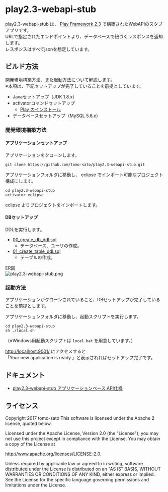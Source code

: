 # play2.3-webapi-stub

play2.3-webapi-stub は、 [Play Framework 2.3](https://www.playframework.com/documentation/ja/2.3.x/Home) で構築されたWebAPIのスタブアプリです。<br />
URLで指定されたエンドポイントより、データベースで紐づくレスポンスを返却します。<br />
レスポンスはすべてjsonを想定しています。<br />



## ビルド方法

開発環境構築方法、また起動方法について解説します。<br />
※本項は、下記セットアップが完了していることを前提としています。

- Javaセットアップ（JDK 1.8.x）
- activatorコマンドセットアップ
    - [Play のインストール](https://www.playframework.com/documentation/ja/2.3.x/Installing)
- データベースセットアップ（MySQL 5.6.x）


### 開発環境構築方法
#### アプリケーションセットアップ

アプリケーションをクローンします。
```
git clone https://github.com/tomo-sato/play2.3-webapi-stub.git
```

アプリケーションフォルダに移動し、 eclipse でインポート可能なプロジェクト構成にします。
```
cd play2.3-webapi-stub
activator eclipse
```

eclipse よりプロジェクトをインポートします。


#### DBセットアップ

DDLを実行します。
- [00_create_db_ddl.sql](https://github.com/tomo-sato/play2.3-webapi-stub/blob/master/doc/ddl/00_create_db_ddl.sql)
    - データベース、ユーザの作成。
- [01_create_table_ddl.sql](https://github.com/tomo-sato/play2.3-webapi-stub/blob/master/doc/ddl/01_create_table_ddl.sql)
    - テーブルの作成。

ER図<br />
![play2.3-webapi-stub.png](https://github.com/tomo-sato/play2.3-webapi-stub/tree/master/doc/erd/play2.3-webapi-stub.png "play2.3-webapi-stub.png")


### 起動方法

アプリケーションがクローンされていること、DBセットアップが完了していることを前提とします。

アプリケーションフォルダに移動し、起動スクリプトを実行します。
```
cd play2.3-webapi-stub
sh ./local.sh
```
（※Windows用起動スクリプトは `local.bat` を用意しています。）<br />

[http://localhost:9001/](http://localhost:9001/) にアクセスすると<br />
「Your new application is ready.」と表示されればセットアップ完了です。



## ドキュメント

- [play2.3-webapi-stub アプリケーションベース API仕様](https://tomo-sato.github.io/play2.3-webapi/javadoc/index.html)



## ライセンス
Copyright 2017 tomo-sato This software is licensed under the Apache 2 license, quoted below.

Licensed under the Apache License, Version 2.0 (the "License"); you may not use this project except in compliance with the License. You may obtain a copy of the License at

http://www.apache.org/licenses/LICENSE-2.0.

Unless required by applicable law or agreed to in writing, software distributed under the License is distributed on an "AS IS" BASIS, WITHOUT WARRANTIES OR CONDITIONS OF ANY KIND, either express or implied. See the License for the specific language governing permissions and limitations under the License.
